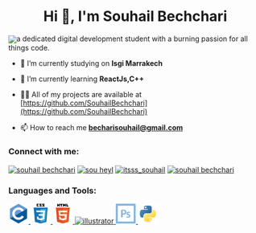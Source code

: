 
  
<h1 align="center">Hi 👋, I'm Souhail Bechchari</h1>
<img src="gg.jpeg" align="center" height="	300 >
                                        
<h3 align="center">a dedicated digital development student with a burning passion for all things code.</h3>

- 🔭 I’m currently studying on **Isgi Marrakech**

- 🌱 I’m currently learning **ReactJs,C++**

- 👨‍💻 All of my projects are available at [https://github.com/SouhailBechchari](https://github.com/SouhailBechchari)

- 📫 How to reach me **becharisouhail@gmail.com**

<h3 align="left">Connect with me:</h3>
<p align="left">
<a href="https://linkedin.com/in/souhail bechchari" target="blank"><img align="center" src="https://raw.githubusercontent.com/rahuldkjain/github-profile-readme-generator/master/src/images/icons/Social/linked-in-alt.svg" alt="souhail bechchari" height="30" width="40" /></a>
<a href="https://fb.com/sou heyl" target="blank"><img align="center" src="https://raw.githubusercontent.com/rahuldkjain/github-profile-readme-generator/master/src/images/icons/Social/facebook.svg" alt="sou heyl" height="30" width="40" /></a>
<a href="https://instagram.com/itsss_souhail" target="blank"><img align="center" src="https://raw.githubusercontent.com/rahuldkjain/github-profile-readme-generator/master/src/images/icons/Social/instagram.svg" alt="itsss_souhail" height="30" width="40" /></a>
<a href="https://www.youtube.com/c/souhail bechchari" target="blank"><img align="center" src="https://raw.githubusercontent.com/rahuldkjain/github-profile-readme-generator/master/src/images/icons/Social/youtube.svg" alt="souhail bechchari" height="30" width="40" /></a>
</p>

<h3 align="left">Languages and Tools:</h3>
<p align="left"> <a href="https://www.cprogramming.com/" target="_blank" rel="noreferrer"> <img src="https://raw.githubusercontent.com/devicons/devicon/master/icons/c/c-original.svg" alt="c" width="40" height="40"/> </a> <a href="https://www.w3schools.com/css/" target="_blank" rel="noreferrer"> <img src="https://raw.githubusercontent.com/devicons/devicon/master/icons/css3/css3-original-wordmark.svg" alt="css3" width="40" height="40"/> </a> <a href="https://www.w3.org/html/" target="_blank" rel="noreferrer"> <img src="https://raw.githubusercontent.com/devicons/devicon/master/icons/html5/html5-original-wordmark.svg" alt="html5" width="40" height="40"/> </a> <a href="https://www.adobe.com/in/products/illustrator.html" target="_blank" rel="noreferrer"> <img src="https://www.vectorlogo.zone/logos/adobe_illustrator/adobe_illustrator-icon.svg" alt="illustrator" width="40" height="40"/> </a> <a href="https://www.photoshop.com/en" target="_blank" rel="noreferrer"> <img src="https://raw.githubusercontent.com/devicons/devicon/master/icons/photoshop/photoshop-line.svg" alt="photoshop" width="40" height="40"/> </a> <a href="https://www.python.org" target="_blank" rel="noreferrer"> <img src="https://raw.githubusercontent.com/devicons/devicon/master/icons/python/python-original.svg" alt="python" width="40" height="40"/> </a> </p>
